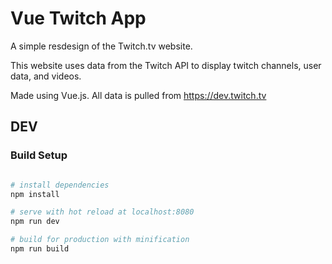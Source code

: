 # Vue Twitch App

A simple resdesign of the Twitch.tv website.

This website uses data from the Twitch API to display twitch channels, user data, and videos. 

Made using Vue.js. All data is pulled from https://dev.twitch.tv


## DEV

### Build Setup

``` bash

# install dependencies
npm install

# serve with hot reload at localhost:8080
npm run dev

# build for production with minification
npm run build

```